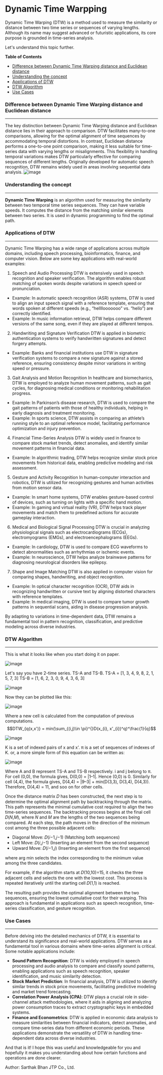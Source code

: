 # Dynamic Time Warpping

Dynamic Time Warping (DTW) is a method used to measure the similarity or distance between two time series or sequences of varying lengths. Although its name may suggest advanced or futuristic applications, its core purpose is grounded in time-series analysis.

Let's understand this topic further.

**Table of Contents**
- [Difference between Dynamic Time Warping distance and Euclidean distance](#difference-between-dynamic-time-warping-distance-and-euclidean-distance)
- [Understanding the concept](#understanding-the-concept)
- [Applications of DTW](#applications-of-dtw)
- [DTW Algorithm](#DTW-algorithm)
- [Use Cases](#Use-Cases)

### Difference between Dynamic Time Warping distance and Euclidean distance
<hr>

The key distinction between Dynamic Time Warping distance and Euclidean distance lies in their approach to comparison. DTW facilitates many-to-one comparisons, allowing for the optimal alignment of time sequences by accommodating temporal distortions. In contrast, Euclidean distance performs a one-to-one point comparison, making it less suitable for time-series data with varying lengths or misalignments. This flexibility in handling temporal variations makes DTW particularly effective for comparing sequences of different lengths. Originally developed for automatic speech recognition, DTW remains widely used in areas involving sequential data analysis.
![image](https://github.com/user-attachments/assets/d9ed9f98-f3ef-4ef0-a90e-c919aa4bceb0)


### Understanding the concept
<hr>

**Dynamic Time Warping** is an algorithm used for measuring the similarity between two temporal time series sequences. They can have variable speeds. It computes the distance from the matching similar elements between two series. It is used in dynamic programming to find the optimal path.

### Applications of DTW
<hr>

Dynamic Time Warping has a wide range of applications across multiple domains, including speech processing, bioinformatics, finance, and computer vision. Below are some key applications with real-world examples:

1. Speech and Audio Processing
DTW is extensively used in speech recognition and speaker verification. The algorithm enables robust matching of spoken words despite variations in speech speed or pronunciation.
  - Example: In automatic speech recognition (ASR) systems, DTW is used to align an input speech signal with a reference template, ensuring that words spoken at different speeds (e.g., “hellllooooooo” vs. “hello”) are correctly identified.
  - Example: In music information retrieval, DTW helps compare different versions of the same song, even if they are played at different tempos.

2. Handwriting and Signature Verification
DTW is applied in biometric authentication systems to verify handwritten signatures and detect forgery attempts.
  - Example: Banks and financial institutions use DTW in signature verification systems to compare a new signature against a stored reference, ensuring consistency despite minor variations in writing speed or pressure.

3. Gait Analysis and Motion Recognition
In healthcare and biomechanics, DTW is employed to analyze human movement patterns, such as gait cycles, for diagnosing medical conditions or monitoring rehabilitation progress.
  - Example: In Parkinson’s disease research, DTW is used to compare the gait patterns of patients with those of healthy   individuals, helping in early diagnosis and treatment monitoring.
  - Example: In sports science, DTW assists in comparing an athlete’s running style to an optimal reference model, facilitating performance optimization and injury prevention.

4. Financial Time-Series Analysis
DTW is widely used in finance to compare stock market trends, detect anomalies, and identify similar movement patterns in financial data.
  - Example: In algorithmic trading, DTW helps recognize similar stock price movements from historical data, enabling predictive modeling and risk assessment.

5. Gesture and Activity Recognition
In human-computer interaction and robotics, DTW is utilized for recognizing gestures and human activities from motion sensor data.
  - Example: In smart home systems, DTW enables gesture-based control of devices, such as turning on lights with a specific hand motion.
  - Example: In gaming and virtual reality (VR), DTW helps track player movements and match them to predefined actions for accurate gameplay interaction.
  
6. Medical and Biological Signal Processing
DTW is crucial in analyzing physiological signals such as electrocardiograms (ECGs), electromyograms (EMGs), and electroencephalograms (EEGs).
  - Example: In cardiology, DTW is used to compare ECG waveforms to detect abnormalities such as arrhythmias or ischemic events.
  - Example: In neuroscience, DTW helps analyze brainwave patterns for diagnosing neurological disorders like epilepsy.

7. Shape and Image Matching
DTW is also applied in computer vision for comparing shapes, handwriting, and object recognition.
  - Example: In optical character recognition (OCR), DTW aids in recognizing handwritten or cursive text by aligning distorted characters with reference templates.
  - Example: In medical imaging, DTW is used to compare tumor growth patterns in sequential scans, aiding in disease progression analysis.

By adapting to variations in time-dependent data, DTW remains a fundamental tool in pattern recognition, classification, and predictive modeling across diverse industries.

### DTW Algorithm
<hr>

This is what it looks like when you start doing it on paper.

![image](https://github.com/user-attachments/assets/e827c285-1cf1-4ed5-abe1-af32d34382de)

Let's say you have 2-time series. TS-A and TS-B.
TS-A = [1, 3, 4, 9, 8, 2, 1, 5, 7, 3]
TS-B = [1, 6, 2, 3, 0, 9, 4, 3, 6, 3]

![image](https://github.com/user-attachments/assets/ad35968e-af05-48db-a109-47b569286445)

Now they can be plotted like this:

![image](https://github.com/user-attachments/assets/2df7597e-0692-40ac-a14f-9c094393d32a)

Where a new cell is calculated from the computation of previous computations.
$$DTW_{q(x,x')} = min(\sum_{(i,j)\in \pi}^{}D(x_{i}, x'_{i})^q)^\frac{1}{q}$$

![image](https://github.com/user-attachments/assets/7f5a26e4-f285-4c53-96b2-ddc829cfcea4)

K is a set of indexed pairs of x and x'. π is a set of sequences of indexes of K. or, a more simple form of this equation can be written as:

![image](https://github.com/user-attachments/assets/db0b1489-5aec-47bc-9b02-414d2925f9a3)

Where A and B represent TS-A and TS-B respectively. i and j belong to π. 
For cell (0,0), the formula gives, D(0,0) = |1–1|. Hence (0,0) is 0. Similarly for cell (4,4), the formula gives, D(4,4) = |9–3| + min(D(3,3), D(3,4), D(4,3)). Therefore, D(4,4) = 11, and soo on for other cells.

Once the distance matrix 𝐷 has been constructed, the next step is to determine the optimal alignment path by backtracking through the matrix. This path represents the minimal cumulative cost required to align the two time-series sequences.
The backtracking process begins at the final cell 𝐷(𝑁,𝑀), where 𝑁 and 𝑀 are the lengths of the two sequences being compared. At each step, the path moves in the direction of the minimum cost among the three possible adjacent cells:
  - Diagonal Move: 𝐷(𝑖−1,𝑗−1) (Matching both sequences)
  - Left Move: 𝐷(𝑖,𝑗−1) (Inserting an element from the second sequence)
  - Upward Move: 𝐷(𝑖−1,𝑗) (Inserting an element from the first sequence)

where arg min selects the index corresponding to the minimum value among the three candidates.

For example, if the algorithm starts at 𝐷(10,10)=15, it checks the three adjacent cells and selects the one with the lowest cost. This process is repeated iteratively until the starting cell 𝐷(1,1) is reached.

The resulting path provides the optimal alignment between the two sequences, ensuring the lowest cumulative cost for their warping. This approach is fundamental in applications such as speech recognition, time-series classification, and gesture recognition.

### Use Cases
<hr>

Before delving into the detailed mechanics of DTW, it is essential to understand its significance and real-world applications. DTW serves as a fundamental tool in various domains where time-series alignment is critical. Some notable applications include:
- **Sound Pattern Recognition**: DTW is widely employed in speech processing and audio analysis to compare and classify sound patterns, enabling applications such as speech recognition, speaker identification, and music similarity detection.
- **Stock Market Prediction**: In financial analysis, DTW is utilized to identify similar trends in stock price movements, facilitating predictive modeling and market trend forecasting.
- **Correlation Power Analysis (CPA)**: DTW plays a crucial role in side-channel attack methodologies, where it aids in aligning and analyzing power consumption traces to extract cryptographic keys in embedded systems.
- **Finance and Econometrics**: DTW is applied in economic data analysis to measure similarities between financial indicators, detect anomalies, and compare time-series data from different economic periods.
These applications demonstrate the versatility of DTW in handling time-dependent data across diverse industries.

And that is it! I hope this was useful and knowledgeable for you and hopefully it makes you understanding about how certain functions and operations are done clearer.

Author:
Sarthak Bhan
JTP Co., Ltd.
